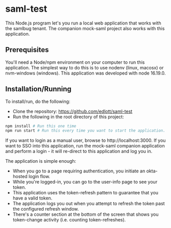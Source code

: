 # saml-test
This Node.js program let's you run a local web application that works with the samlbug tenant.
 The companion mock-saml project also works with this application.

## Prerequisites
You'll need a Node/npm environment on your computer to run this application.  The simplest way to
do this is to use nodenv (linux, macosx) or nvm-windows (windows).  This application was developed with
node 16.19.0.

## Installation/Running
To install/run, do the following:
* Clone the repository:  https://github.com/edlott/saml-test
* Run the following in the root directory of this project:
```bash
npm install # Run this one time
npm run start # Run this every time you want to start the application.
```
If you want to login as a manual user, browse to http://localhost:3000.  If
you want to SSO into this application, run the mock-saml companion application
and perform a login - it will re-direct to this application and log you in.

The application is simple enough:
* When you go to a page requiring authentication, you initiate an okta-hosted login flow.
* While you're logged-in, you can go to the user-info page to see your token.
* This application uses the token-refresh pattern to guarantee that you have a valid token.
* The application logs you out when you attempt to refresh the token past the configured refresh window.
* There's a counter section at the bottom of the screen that shows you token-change activity (i.e. counting token-refreshes).
